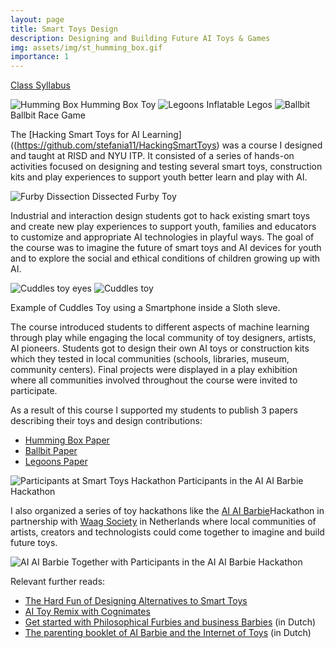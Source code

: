 ```yaml
---
layout: page
title: Smart Toys Design
description: Designing and Building Future AI Toys & Games
img: assets/img/st_humming_box.gif
importance: 1
---
```

[Class Syllabus](https://github.com/stefania11/HackingSmartToys)

![Humming Box](/assets/img/st_humming_box.gif)
Humming Box Toy
![Legoons](/assets/img/st_legoons.png)
Inflatable Legos 
![Ballbit](/assets/img/st_ballpit.png)
Ballbit Race Game

The [Hacking Smart Toys for AI Learning]((https://github.com/stefania11/HackingSmartToys) was a course I designed and taught at RISD and NYU ITP. It consisted of a series of hands-on activities focused on designing and testing several smart toys, construction kits and play experiences to support youth better learn and play with AI.

![Furby Dissection](/assets/img/st_furby.jpg)
Dissected Furby Toy

Industrial and interaction design students got to hack existing smart toys and create new play experiences to support youth, families and educators to customize and appropriate AI technologies in playful ways. The goal of the course was to imagine the future of smart toys and AI devices for youth and to explore the social and ethical conditions of children growing up with AI. 

![Cuddles toy eyes](/assets/img/st_cuddles_expressions.png)
![Cuddles toy](/assets/img/st_cuddles.png)

Example of Cuddles Toy using a Smartphone inside a Sloth sleve.  

The course introduced students to different aspects of machine learning through play while engaging the local community of toy designers, artists, AI pioneers. Students got to design their own AI toys or construction kits which they tested in local communities (schools, libraries, museum, community centers). Final projects were displayed in a play exhibition where all communities involved throughout the course were invited to participate.

As a result of this course I supported my students to publish 3 papers describing their toys and design contributions:
* [Humming Box Paper](/assets/pdf/CHI_PLAY_Humming_Box_2019.pdf)
* [Ballbit Paper](/assets/pdf/CHI_PLAY_Ballbit_Adventure_2019.pdf)
* [Legoons Paper](/assets/pdf/CHI_PLAY_Legoons_2019.pdf)

![Participants at Smart Toys Hackathon](/assets/img/st_hackathon2.png)
Participants in the AI AI Barbie Hackathon

I also organized a series of toy hackathons like the [AI AI Barbie](https://waag.org/en/event/ai-ai-barbie-hackathon)Hackathon in partnership with [Waag Society](https://waag.org/) in Netherlands where local communities of artists, creators and technologists could come together to imagine and build future toys. 

![AI AI Barbie](/assets/img/st_hackathon.png)
Together with Participants in the AI AI Barbie Hackathon

Relevant further reads:
* [The Hard Fun of Designing Alternatives to Smart Toys](https://medium.com/ml5js/the-hard-fun-of-designing-alternatives-to-smart-toys-dd72da1c6de8)
* [AI Toy Remix with Cognimates](https://wonderfulidea.co/blog/2019/3/21/ai-toy-dissection-remix-with-cognimates)
* [Get started with Philosophical Furbies and business Barbies](https://www.setup.nl/reads/2019/06/aan-de-slag-met-filosofische-furbies-en-business-barbies) (in Dutch)
* [The parenting booklet of AI Barbie and the Internet of Toys](https://www.setup.nl/reads/2019/05/het-opvoedboekje-van-ai-barbie-en-het-internet-toys) (in Dutch)